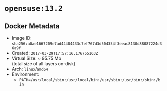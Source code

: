 # `opensuse:13.2`

## Docker Metadata

- Image ID: `sha256:a0ae1667209e7ad44484433c7ef767d3d504354f3eeac8130d88087224d36a9f`
- Created: `2017-03-29T17:57:16.176755163Z`
- Virtual Size: ~ 95.75 Mb  
  (total size of all layers on-disk)
- Arch: `linux`/`amd64`
- Environment:
  - `PATH=/usr/local/sbin:/usr/local/bin:/usr/sbin:/usr/bin:/sbin:/bin`
